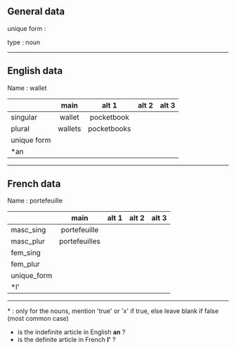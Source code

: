 ## General data

unique form :

type : noun

---

## English data

Name : wallet

|             |  main   |    alt 1    | alt 2 | alt 3 |
| :---------- | :-----: | :---------: | :---: | ----- |
| singular    | wallet  | pocketbook  |       |       |
| plural      | wallets | pocketbooks |       |       |
| unique form |         |             |       |       |
| \*an        |         |             |       |       |

---

## French data

Name : portefeuille

|             |     main      | alt 1 | alt 2 | alt 3 |
| :---------- | :-----------: | :---: | :---: | :---: |
| masc_sing   | portefeuille  |       |       |       |
| masc_plur   | portefeuilles |       |       |       |
| fem_sing    |               |       |       |       |
| fem_plur    |               |       |       |       |
| unique_form |               |       |       |       |
| \*l'        |               |       |       |       |

---

\* : only for the nouns, mention 'true' or 'x' if true, else leave blank if false (most common case)

- is the indefinite article in English **an** ?
- is the definite article in French **l'** ?
